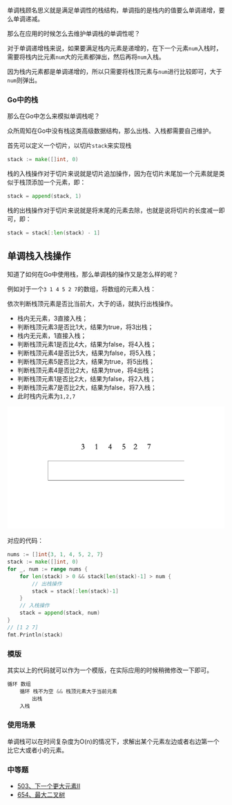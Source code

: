 单调栈顾名思义就是满足单调性的栈结构，单调指的是栈内的值要么单调递增，要么单调递减。

那么在应用的时候怎么去维护单调栈的单调性呢？

对于单调递增栈来说，如果要满足栈内元素是递增的，在下一个元素`num`入栈时，需要将栈内比元素`num`大的元素都弹出，然后再将`num`入栈。

因为栈内元素都是单调递增的，所以只需要将栈顶元素与`num`进行比较即可，大于`num`则弹出。

### Go中的栈

那么在Go中怎么来模拟单调栈呢？

众所周知在Go中没有栈这类高级数据结构，那么出栈、入栈都需要自己维护。

首先可以定义一个切片，以切片`stack`来实现栈

```go
stack := make([]int, 0)
```

栈的入栈操作对于切片来说就是切片追加操作，因为在切片末尾加一个元素就是类似于栈顶添加一个元素，即：

```go
stack = append(stack, 1)
```

栈的出栈操作对于切片来说就是将末尾的元素去除，也就是说将切片的长度减一即可，即：

```go
stack = stack[:len(stack) - 1]
```

## 单调栈入栈操作

知道了如何在Go中使用栈，那么单调栈的操作又是怎么样的呢？

例如对于一个`3 1 4 5 2 7`的数组，将数组的元素入栈：

依次判断栈顶元素是否比当前大，大于的话，就执行出栈操作。

- 栈内无元素，3直接入栈；
- 判断栈顶元素3是否比1大，结果为true，将3出栈；
- 栈内无元素，1直接入栈；
- 判断栈顶元素1是否比4大，结果为false，将4入栈；
- 判断栈顶元素4是否比5大，结果为false，将5入栈；
- 判断栈顶元素5是否比2大，结果为true，将5出栈；
- 判断栈顶元素4是否比2大，结果为true，将4出栈；
- 判断栈顶元素1是否比2大，结果为false，将2入栈；
- 判断栈顶元素7是否比2大，结果为false，将7入栈；
- 此时栈内元素为`1,2,7`

![](../img/datastruct/MonotonicStack/stackpush.gif)

对应的代码：

```go
nums := []int{3, 1, 4, 5, 2, 7}
stack := make([]int, 0)
for _, num := range nums {
    for len(stack) > 0 && stack[len(stack)-1] > num {
        // 出栈操作
        stack = stack[:len(stack)-1]
    }
    // 入栈操作
    stack = append(stack, num)
}
// [1 2 7]
fmt.Println(stack)
```

### 模版


其实以上的代码就可以作为一个模版，在实际应用的时候稍微修改一下即可。

```go
循环 数组
    循环 栈不为空 && 栈顶元素大于当前元素
        出栈
    入栈
```

### 使用场景
单调栈可以在时间复杂度为O(n)的情况下，求解出某个元素左边或者右边第一个比它大或者小的元素。



### 中等题

* [503、下一个更大元素II](leetcode/503下一个更大元素II.md)
* [654、最大二叉树](leetcode/654最大二叉树.md)


